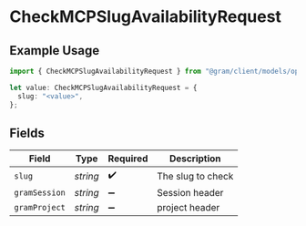 # CheckMCPSlugAvailabilityRequest

## Example Usage

```typescript
import { CheckMCPSlugAvailabilityRequest } from "@gram/client/models/operations";

let value: CheckMCPSlugAvailabilityRequest = {
  slug: "<value>",
};
```

## Fields

| Field              | Type               | Required           | Description        |
| ------------------ | ------------------ | ------------------ | ------------------ |
| `slug`             | *string*           | :heavy_check_mark: | The slug to check  |
| `gramSession`      | *string*           | :heavy_minus_sign: | Session header     |
| `gramProject`      | *string*           | :heavy_minus_sign: | project header     |